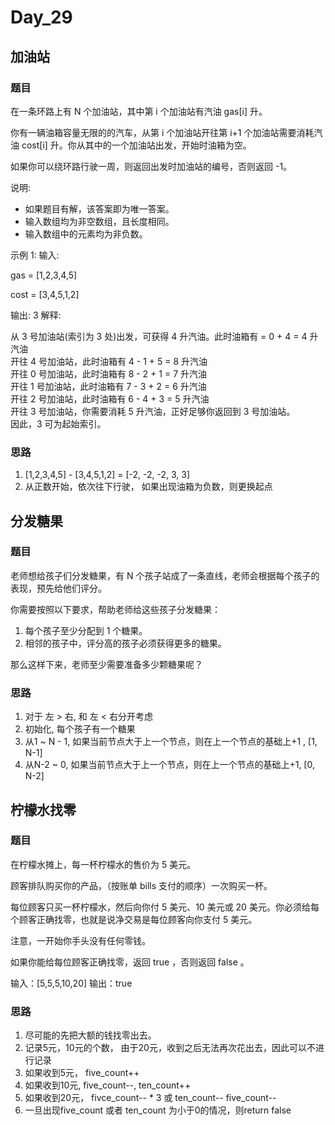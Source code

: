# Day_29

## 加油站

### 题目

在一条环路上有 N 个加油站，其中第 i 个加油站有汽油 gas[i] 升。

你有一辆油箱容量无限的的汽车，从第 i 个加油站开往第 i+1 个加油站需要消耗汽油 cost[i] 升。你从其中的一个加油站出发，开始时油箱为空。

如果你可以绕环路行驶一周，则返回出发时加油站的编号，否则返回 -1。

说明:

* 如果题目有解，该答案即为唯一答案。
* 输入数组均为非空数组，且长度相同。
* 输入数组中的元素均为非负数。

示例 1: 
输入:

gas = [1,2,3,4,5]

cost = [3,4,5,1,2]

输出: 3 解释:

从 3 号加油站(索引为 3 处)出发，可获得 4 升汽油。此时油箱有 = 0 + 4 = 4 升汽油  \
开往 4 号加油站，此时油箱有 4 - 1 + 5 = 8 升汽油    \
开往 0 号加油站，此时油箱有 8 - 2 + 1 = 7 升汽油    \
开往 1 号加油站，此时油箱有 7 - 3 + 2 = 6 升汽油    \
开往 2 号加油站，此时油箱有 6 - 4 + 3 = 5 升汽油    \
开往 3 号加油站，你需要消耗 5 升汽油，正好足够你返回到 3 号加油站。 \
因此，3 可为起始索引。

### 思路

1. [1,2,3,4,5] - [3,4,5,1,2] = [-2, -2, -2, 3, 3]
2. 从正数开始，依次往下行驶， 如果出现油箱为负数，则更换起点


## 分发糖果

### 题目

老师想给孩子们分发糖果，有 N 个孩子站成了一条直线，老师会根据每个孩子的表现，预先给他们评分。

你需要按照以下要求，帮助老师给这些孩子分发糖果：

1. 每个孩子至少分配到 1 个糖果。
2. 相邻的孩子中，评分高的孩子必须获得更多的糖果。

那么这样下来，老师至少需要准备多少颗糖果呢？

### 思路

1. 对于 左 > 右, 和 左 < 右分开考虑
2. 初始化, 每个孩子有一个糖果
3. 从1 ~ N - 1, 如果当前节点大于上一个节点，则在上一个节点的基础上+1 , [1, N-1]
4. 从N-2 ~ 0, 如果当前节点大于上一个节点，则在上一个节点的基础上+1, [0, N-2] 


## 柠檬水找零

### 题目

在柠檬水摊上，每一杯柠檬水的售价为 5 美元。

顾客排队购买你的产品，（按账单 bills 支付的顺序）一次购买一杯。

每位顾客只买一杯柠檬水，然后向你付 5 美元、10 美元或 20 美元。你必须给每个顾客正确找零，也就是说净交易是每位顾客向你支付 5 美元。

注意，一开始你手头没有任何零钱。

如果你能给每位顾客正确找零，返回 true ，否则返回 false 。

输入：[5,5,5,10,20]
输出：true

### 思路

1. 尽可能的先把大额的钱找零出去。
2. 记录5元，10元的个数， 由于20元，收到之后无法再次花出去，因此可以不进行记录
3. 如果收到5元， five_count++
4. 如果收到10元, five_count--, ten_count++
5. 如果收到20元， fivce_count-- * 3 或 ten_count-- five_count--
6. 一旦出现five_count 或者 ten_count 为小于0的情况，则return false